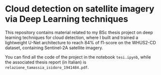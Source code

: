 # Cloud detection on satellite imagery via Deep Learning techniques
This repository contains material related to my BSc thesis project on deep learning techniques for cloud detection, where I built and trained a lightweight U-Net architecture to reach 84% of f1-score on the WHUS2-CD dataset, containing Sentinel-2A satellite imagery.

You can find all the code of the project in the notebook `tesi.ipynb`, while the associated thesis report (in Italian) is `relazione_tamassia_isidoro_1941484.pdf`.


